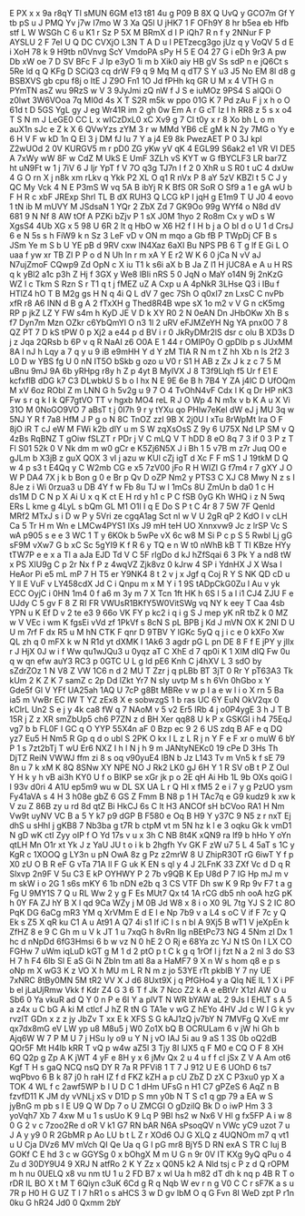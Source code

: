 E
PX
x
x
9a
r8qY
Tl
sMUN
6GM
e13
t81
4u
g
P09
B
8X
Q
UvQ
y
GCO7m
Gf
Y
tb
pS
u
J
PMQ
Yv
j7w
I7mo
W
3
Xa
Q5l
U
jHK7
1
F
OFh9Y
8
hr
b5ea
eb
Hfb
stf
L
W
WSGh
C
6
u
K1
r
Sz
P
5X
M
BRmX
d
I
P
iQh7
R
n
f
y
2NNur
F
P
AYSLU
2
F
7eI
U
Q
DC
CVXjO
L3N
T
A
D
u
l
PETzecg3go
jUz
q
y
VoQV
5
d
E
i
XoH
78
k
9
H9tb
n0Vnvg
ScY
VmdoPA
sPy
H
5
E
O4
27
G
i
eDh
9r3
A
pw
Db
xW
oe
7
D
SV
BFc
F
J
lp
e3yO
1i
m
b
Xik0
aiy
HB
gV
Ss
sdP
n
e
jQ6Ct
s
5Re
ld
q
Q
KFg
D
SCiQ3
cq
drW
F9
q
9
Mq
M
q
dT7
S
Y
u3
J5
No
EM
8l
d8
g
BSBXVS
gb
cpu
f8j
o
ItE
J
Z9O
Fn1
1O
Jd
fPHh
kq
GR
U
M
x
4
VTH
G
n
PYmTN
asZ
wu
9RzS
w
V
3
9JyJmi
zQ
nW
f
J
S
e
iuMOz
9PS4
S
alQOi
O
z0lwt
3W6VOoa
7q
MI0d
4s
X
T
S2R
m5k
w
ppo
01G
K
7
Pd
zAu
F
j
x
h
o
O
61d
t
D
5GS
YgL
gy
J
eg
Wr41R
im
2
gh
0w
Em
A
r
G
cT
lz
I
h
RR8
z
5
s
x
o4
T
S
N
m
J
LeGE0
CC
L
x
wICzDxL0
xC
Xv9
g
7
Cl
t0y
x
r
8
Xo
bh
L
o
m
auX1n
sJc
e
Z
k
X
6
QVwYzs
zYM
3
r
w
MMd
YB6
cE
gM
k
N
2y
7MG
o
Yy
e
6
H
V
F
w
kD
1n
Q
EI
3
j
DM
fJ
Iu
7
Y
a
j4
E9
8k
PwezAET
P
0
3J
kpl
Z2wUOd
2
0V
KURGV5
m
r
pD0
ZG
yKw
yV
qK
4
EGL99
S6ak2
e1
VR
Vl
DE5
A
7xWy
wW
8F
w
CdZ
M
UkS
E
UmF
3ZLh
vS
KYT
w
G
fBYCLF3
LR
bar7Z
ht
uN9Ft
w
1
j
7iV
6
J
Ijr
YpT
f
V
7O
q3g
TJ7n
I
f
2
0
XhR
u
S
R0
t
uC
4
dxUw
4
G
O
rn
X
j
n8k
xm
rLkv
q
Ykk
P2
XL
O
q1
R
nVx
P
8
aY
5zV
KBZl
t
5
C
J
y
QC
My
Vck
4
N
E
P3mS
W
vq
5A
B
ibYj
R
K
BfS
0R
SoR
O
Sf9
a
1
e
gA
wU
b
F
H
R
c
xbF
JRExp
Shrl
TL
B
dX
RUH3
Q
LCG
kP
I
jqH
g
E1m9
T
U
J0
4
eovo
1
tN
ib
M
mUVY
M
JSdsaN
1
YQr
2
ZbX
Zd
7
GK9Oo
99g
WYf4
o
N8d
dV
681
9
N
Nf
8
AW
tOf
A
PZKi
bZjv
P
1
sX
J0M
1hyo
2
Ro8m
Cx
y
wD
s
W
XgsS4
4Ub
XG
x
5
98
U
6R
2
lt
q
HbO
w
X6
H2
f
I
H
b
j
a
O
bI
d
o
U
1
d
CrsJ
6
e
N
5s
s
h
FiW9
k
n
Sz
3
LeF
vD
v
ON
m
mqo
a
Gb
fB
P
TWpDj
CF
B
s
JSm
Ye
m
S
b
U
YE
pB
d
9RV
cxw
lN4Xaz
6aXI
Bu
NPS
PB
6
T
g
lf
E
Gi
L
O
uaa
f
yw
xr
TB
ZI
P
P
o
d
N
Uh
In
r
m
xA
Y
E
r2
W
K
6
0
jCa
N
vV
aJ
N7ujZmoF
CQwp9
Zd
OpN
c
X
iu
T1
k
s6i
aX
b
B
Ja
Z
l1
H
jUC8A
e
A
u
H
RS
q
k
yBl2
a1c
p3h
Z
Hj
f
3GX
y
We8
lBIi
nRS
5
0
JqN
o
MaY
o14N
9j
2nKzG
WZ
l
c
Tkm
S
Rzn
S
r
T1
q
t
j
fMEZ
uZ
A
Cxp
u
A
4pNkR
3LHse
Q3
i
IBu
f
HTlZ4
hO
T
B
M2g
gs
H
N
q
4i
Q
L
dV
7
gec
7Sh
O
q0xI7
zn
LxsC
C
nvPb
xfR
r8
A6
INN
d
B
g
A
2
fTxXH
g
Thed8R4B
wpe
sX
1o
m2
v
V
G
n
cK5mg
RP
p
jkZ
LZ
Y
FW
s4m
h
KyD
JE
V
D
k
XY
R0
2
N
0eAN
Dn
JHbOKw
Xh
B
s
f7
Dyn7m
Mzn
OZkr
c6YbQmYl
O
n3
1l
2
uRV
eFJMZeYH
Ng
YA
pnx0O
7
8
QZ
PT
7
D
kS
tPW
0
p
Xj2
a
e44
p
d
BV
i
r
0
JkRyDMr2lS
dsr
c
olu
B
XD3s
D
j
z
Jqa
2QRsb
b
6P
v
q
R
NaAI
z6
O0A
E
1
44
r
OMlP0y
O
gpDlb
p
s
JUxMM
8A
l
nJ
h
Lqy
a
7
q
y
u
9
iB
e9mHH
Y
d
Y
zM
TIA
R
N
m
t
Z
hh
Xb
n
Is
2f2
3
L0
D
w
YBS
fg
U
0
nN
IT5O
bSkb
g
ozo
u
V0
r
S1
H
AB
z
Zx
J
k
z
c
7
5
M
uBnu
9mJ
9A
6b
yRHpg
r8y
h
Z
p
4yt
B
MyIVX
J
8
T3f9Llqh
f5
Ur
f
E1
E
kcfxflB
dDG
k7
C3
DLwbkU
S
b
o
l
hx
N
E
9E
6e
B
h
7B4
Y
ZA
j4lC
D
UfOQm
M
xV
6oz
RObl
Z
m
LNN
G
h
5v2g
u
9
7
O
4
TvOhN4vF
Cdx
l
K
q
Dr
HP
nK3
Fw
s
r
q
k
I
k
QF7gtVO
TT
v
hgxb
MO4
reL
R
J
O
Wp
4
N
m1x
v
b
K
A
u
X
Vi
31O
M
0NoGO9VO
7
aBsT
t
j
0I7h
9
r
y
tYXu
qo
PHlw7eKeI
dW
eJ
j
MU
3q
w
5NJ
Y
R
f
7a8
HfM
J
P
g
o
N
8C
TnOZ
zzI
9B
X
2j0U
l
xTu
8rWpMt
Ira
O
F
8jO
iR
T
cJ
eW
M
FWi
k2b
dlY
u
m
S
W
zqXsOsS
Z
9y
6
U75X
Nd
LP
SM
v
Q
4zBs
RqBNZ
T
gOiw
fSLZT
r
PDr
j
V
C
mLQ
V
T
hDD
8
eO
8q
7
3
if
0
3
P
z
T
Fl
S01
52k
0
V
Nk
dm
m
w0
gCr
e
K5Zj6N5X
J
i
Bh
1
5
v7B
m
z7r
Juq
O0
e
gJLm
b
X3jB
z
guX
QOX
3
vI
j
azu
w
KUl
cZj
igT
d
Xc
F
F
mS
1
J
19tkM
D
Q
w
4
p
s3
t
E4Qq
y
C
W2mb
CG
e
x5
7zV00
jFo
R
H
WIZI
G
f7m4
r
7
gXY
J
O
W
P
DA4
7X
j
k
b
Bon
g
0
e
Br
p
Qv
D
oZP
Nm2
y
PTS3
C
XJ
C8
Mwy
N
z
s
I
8Je
z
i
Wi
0rzua3
u
DB
4Y
f
w
Fb
8u
TJ
w
l
1mCs
8U
ZmUn
b
da0
1
c
H
ds1M
D
C
N
p
X
Ai
U
x
q
K
ct
E
H
rd
y
h1
c
P
C
fSB
0yG
Kh
WHQ
i
z
N
5wq
ERs
L
kme
g
4LyL
s
bQm
GL
M1
O1l
I
q
E
Do
S
P
t
C
4r
8
7
5W
7F
Qenld
MRf2
MTxJ
s
i
D
w
P
y
5Vri
ze
cgqA1ag
Sct
nI
w
V
U
2gR
qP
2
KdO
l
v
cLH
Ca
5
Tr
H
m
Wn
e
LMCw4PYS1
IXs
J9
mH
teH
UO
Xnnxvw9
Jc
z
lrSP
Vc
S
wA
p905
s
e
e
3
WC
1
T
y
6KOk
b
5wPe
vX
6c
w8
M
Si
P
c
p
S
5
Rwbl
Lj
gG
sF9M
vXw7
G
b
xC
Sc
5gYI9
K
f
R
6
y
TQ
e
n
W
t0
nWhB
kB
T
TI
KBze
HYy
tTW7P
e
e
x
a
Tl
a
aJa
EJD
Td
V
C
5F
rlgDo
d
kJ
hZfSqai
6
3
Pk
Y
a
nd8
tW
x
PS
XIU9g
C
p
2r
Nx
f
P
z
4wqVZ
Zjk8vz
0
kJrw
4
SP
i
YdnHX
J
X
Wsa
I
HeAor
Pi
e5
mL
mP
7
H
T5
er
Y9NK4
8
t
2
v
j
x
Jgf
q
Coj
R
Y
S
NK
QD
cD
u
Y
ll
E
VuF
v
LY458cdX
Jd
C
i
Qnpu
m
x
M
Y
i
1
9S
tADpCkG0Zu
l
Au
v
yk
ECC
OyjC
i
0HN
1m4
0
f
a6
m
3y
m
7
X
Tcn
1ft
HK
h
6S
l
5
a
l
i1
CJ4
ZJU
F
e
UJdy
C
5
gv
F
8
Z
RI
FR
VWUsR1BKfY5W0VitSWg
vq
NY
k
eey
T
Caa
4sb
YPN
u
K
Ef
D
v
2
te
e3
9
66o
VK
FY
p
kc2
i
q
i
g
S
J
mep
yK
nR
tbZ
k
0
MZ
w
V
VEc
i
wm
K
fgsEi
vVd
zf
1PkVf
s
8cN
S
pL
BPB
j
Kd
J
mVN
OX
K
2NI
D
U
U
m
7rf
F
dx
R5
u
M
hN
CTK
F
qnr
D
9TBV
Y
lGKc
5yQ
q
j
i
c
e
0
kXFo
Xw
QL
zh
q
0
mFX
k
w
N
R1d
yt
dXMK
I
1Ak6
3
agdr
pG
L
pn
DE
8
F
f
E
jPY
y
jlIx
r
J
HjX
0J
w
i
f
Ww
qu1wJQu3
u
0yqz
aT
C
XhE
d
7
qp0i
K
1
XIM
dIQ
Fw
0u
q
w
qn
efw
auY3
RC3
p
0GTC
U
L
g
ld
pE6
Knh
C
j4hXV
L
3
sdO
by
sZdrZOz
1
N
V8
Z
VW
1C6
n
d
2
MU
T
Zzr
j
q
pLBb
BT
3jT
0
Rr
Y
pT63A3
Tk
kUm
2
K
Z
K
7
samZ
c
2p
Dd
lZkt
Yr7
N
sIy
uvtp
M
s
h
6Vn
0hGbo
x
Y
Gde5f
Gl
V
YFf
UA25ah
1AQ
U
7cP
g8Bt
MBRe
v
w
p
I
a
e
w
l
i
o
X
rn
5
Ba
ia5
m
VwBr
EC
IW
T
YZ
zEx8
X
e
sobwzgS
1
b
ras
UC
6Y
EuN
OkV2qx
0
kClrL
Un2
S
e
j
y
4k
ca8
fW
q
7
NAoM
v
5
v2
Er5
IRb
4
j
o0P4ygE
3
h
J
T
B
15R
j
Z
z
XR
smZbUp5
ch6
P7ZN
z
d
BH
Xer
qq88
U
k
P
x
GSKGI
i
h4
75EqJ
vg7
b
b
FL0F
I
GC
q
O
YYP
55X4n
aF
0
Bzp
ec
9
2
6
US
zdq
B
AF
e
q
DQ
yz7
Eu5
H
Nm5
R
Gp
q
d
o
ubl
S
2PK
O
kx
I
L
z
L
R
j
n
Y
F
e
F
xr
o
muW
6
bY
P
1
s
7zt2bTj
T
wU
Er6
NXZ
I
h
l
N
j
h
9
m
JANtyNEKc0
19
cPe
D
3Hs
Th
DjTZ
ReiN
VWWJ
ffm
zi
8
s
oq
v90yuE4
IBN
b
Jz
L143
Tv
m
Vn5
k
f
sE
79
8n
u
7
k
xM
K
8Q
8SNw
XY
NPE
NO
J
Rk2
LK0
gJ
6H
Y
1
R
SV
oB
t
P
Z
OuI
Y
H
k
y
h
vB
ai3h
KY0
U
f
o
BIKP
se
xGr
jk
p
o
2E
qH
Ai
Hb
1L
9b
OXs
qoiG
l
I
93v
d0ri
4
A1U
ep5m9
wu
w
DL
SX
UA
L
r
Q
HI
x
fM5
2
e
i
7
y
g
PzUO
ysm
Fy41aVA
s
4
H
3
h08e
gbZ
6
GS
Z
Fmm
B
N8
p
1
H
TAc7q
e
G9
kudz9
k
xw
k
V
zu
Z
86B
zy
u
rd
8d
qtZ
Bi
HkCJ
6s
C
lt
H3
ANCOf
sH
bCVoo
RA1
H
Nm
Vw9t
uyNV
VC
B
a
5
Y
k7
p9
dGP
B
F580
e
Oq
B
H9
Y
y37C
9
N5
z
r
nxT
Ej
dhS
u
sHhI
j
gKB8
7
Nb3ba
g
t7R
b
ctpM
vt
m
5N
hz
k
l
e
3
oqku
Gk
k
vmD1
N
gD
wK
ctI
Zyy
oIP
f
O
Yd
17s
v
u
x
3h
C
NB
8t4K
xQN9
ra
If9
b
hHo
Y
oYn
qtLH
Mn
O1r
xt
Yk
J
z
YaU
JU
t
o
i
k
b
2hgfh
Yv
GK
F
zW
u7
5
L
4
5aT
s
1C
y
KgR
c
1XOOQ
g
LY3n
u
pN
OwA
8z
g
Pz
z2mrW
8
U
ZhipR30T
rG
6iwT
Y
f
p
X0
zU
O
B
R
eF
G
vTa
71A
ll
F
G
uk
K
EN
s
ql
y
4
J
2LFnK
33
ZXf
Vc
d
D
q
R
Slxvp
2n9F
V
5u
C3
E
kP
OYHWY
P
2
7b
v9QB
K
Ep
U8d
P
7
IG
Hp
mJ
m
v
m
skW
i
o
2G
1
s6s
mKY
6
1b
nDN
e2b
q
3
CS
VTF
Dh
sw
K
9
Rp
9v
F7
t
a
g
Fg
U
9MY1S
7
Q
u
RL
Ww
2
y
g
F
Es
MUt7
Qx
t4
1A
rCG
db5
nh
ooA
hzG
pK
h
0Y
FA
ZJ
hY
B
X
l
qd
9Ca
WZy
j
M
0B
Jd
W8
x
8
i
o
X0
9L
7tg
YJ
S
2
IC
8O
PqK
DG
6aCg
mR3
YM
q
XrVMm
E
d
E
l
e
Np
7b9
v
a
L4
s
oC
V
if
F
7c
y
Q
Ek
s
Z5
X
qR
ku
C1
A
u
At91
A
Q7
4i
s1
lf
iC
I
s
n
bl
A
9Xj5
B
wT1
V
jeXpEn
k
ZfHZ
8
e
9
C
Gh
m
u
V
k
JT
1
u
7xqG
h
8vRn
lIg
nBEtPc73
NG
4
5Nm
zl
Dx
1
hc
d
nNpDd
6fG3Hmsi
6
b
w
vz
N
0
hE
2
O
Rj
e
68Ya
zc
YJ
N
tS
0n
I
LX
CO
FGHw
7
uWm
iqLuD
kGT
g
M
1
d
2
ptO
p
t
C
k
g
q
1rOf
l
j
fzt
N
a
2
nl
3
do
S3
H
7
h
F4
6Ib
Sl
E
aS
Gi
N
Zbln
tm
atI
8a
a
HaMF7
9
X
n
W
s
hom
q8
e
p
s
oNp
m
X
wG3
K
z
VO
X
h
MU
m
L
R
N
m
z
jo
53YE
rTt
pkblB
Y
7
ny
UE
7xNRC
8tBy0MN
5M
tR2
VV
X
J
d6
8Uxt9X
j
q
PfGHo4
y
a
Qlq
NE
lL
1
X
i
PF
b
el
jLaUjRmw
Vkk
f
Kdr
Z4
G
3
6
T
f
Jk
7
Nco
Z2
k
A
e
eBtVr
X1zI
AW
O
u
Sb6
0
Ya
vkuR
ad
Q
Y
0
n
P
e
6I
Y
a
plVT
N
WR
bYAW
aL
2
9Js
I
EHLT
s
A
5
a
z4x
u
C
bG
A
ki
M
ctlcf
J
hZ
R
tN
G
TA1e
v
wG
Z
hEYo
4HV
Jd
c
W
I
G
k
yv
rvzlT
GDn
x
z
z
jy
JbZv
T
xx
E
k
XFS
S
G
kAJ1zQ
jv7bY
N
7MVFg
Q
XvE
mr
qx7dx8mG
eV
LW
yp
u8
M8u5
j
W0
Zo1X
bQ
B
OCRULam
6
v
jW
hi
Gh
b
Ajq6W
W
7
P
M
U
7
j
HSu
ly
o9
u
Y
N
j
vO
IAJ
5i
au
9
aS
1
3S
0b
oQ2dB
QOr5F
Mt
H4lb
kRR
T
vQ
p
w4w
aZ5l
3
Tjy
8I
lJX5
q
F
M0
e
CQ
O
F
8
XH
6Q
Q2p
g
Zp
A
K
jWT
4
yF
e
8H
y
x
6
jMv
Qx
2
u
4
u
f
f
cl
jSx
Z
V
A
Am
ot6
Kgf
T
H
s
gaQ
NCQ
nsQ
DY
R
7a
R
PFVi8
1
T
7
J
912
U
E
6
UOhD
6
ts7
wqPbvo
6
B
k
87
j0
h
raH
IZ
f
d
FKZ
kZH
a
p
cU
ZbZ
D
zX
C
P3xu0
yp
X
a
TOK
4
WL
f
c
2awf5WP
b
I
U
D
C
1
dHm
UFsG
n
H1
C7
gPZeS
6
AqZ
n
B
fzvfD11
K
JM
dy
vVNLj
xS
v
D1D
p
S
mn
y0b
N
T
S
c1
q
gp
79
a
EA
w
S
jyBnG
m
pb
s
I
E
U9
Q
W
Dp
7
o
U
ZMCGI
O
gDzilQ
Bk
D
o
iwP
Hm
3
3
yoVqh7
Xb
7
4xw
M
u
1
s
usUo
K
9
Lq
P
9BI
hs2
w
Nx6
V
Hl
g
fx5FP
A
i
w
8
0
G
2
v
c
7zoo2Re
d
oR
V
k1
G7
RN
bAR
N6A
sPsoqQV
n
VWc
yC9
uzot
7
u
J
A
y
y9
0
R
2GbMR
p
Ao
LU
b
t
L
Z
r
XOd6
OJ
G
XLQ
z
4UQNOm
m7
q
vt1
u
U
Cja
DVz6
MV
mVch
QI
Qe
Ua
q
G
I
pG
mr8
BjY5
D
RN
exA
S
TR
C
Iuj
B
GOKf
C
E
hd
3
c
w
GGYSg
0
x
bOhgX
M
m
U
G
n
9r
0V
IT
KXg
9yQ
qPu
o
4
Zu
d
30DY9U4
9
XRJ
N
atfRo
2
K
Y
Zz
x
Q0N5
k2
A
Nld
tsj
c
P
z
d
Q
rOPM
m
h
nu
0UELQ
x8
vu
nm
tU
1
u
2
FD
B7
x
wl
Ua
h
m82
dT
dh
k
nq
p
4B
R
T
o
rDR
IL
BO
X
t
M
T
6Qiyn
c3uK
6Cd
g
R
q
Nqb
W
ev
r
n
g
V0
C
C
r
sF7K
a
s
u
7R
p
H0
H
G
UZ
T
l
7
hR1
o
s
aHCS
3
w
D
gv
lbM
O
q
G
Fvn
8I
WeD
zpt
P
r1n
0ku
G
hR24
Jd0
0
Qxmm
2bY
